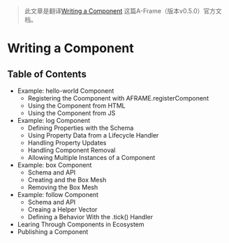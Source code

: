 > 此文章是翻译[Writing a Component](https://aframe.io/docs/0.5.0/guides/writing-a-component.html) 这篇A-Frame（版本v0.5.0）官方文档。

# Writing a Component


## Table of Contents

* Example: hello-world Component
    * Registering the Coomponent with AFRAME.registerComponent
    * Using the Component from HTML
    * Using the Component from JS
* Example: log Component
    * Defining Properties with the Schema
    * Using Property Data from a Lifecycle Handler
    * Handling Property Updates
    * Handling Component Removal
    * Allowing Multiple Instances of a Component
* Example: box Component
    * Schema and API
    * Creating and the Box Mesh
    * Removing the Box Mesh
* Example: follow Component
    * Schema and API
    * Creaing a Helper Vector
    * Defining a Behavior With the .tick() Handler
* Learing Through Components in Ecosystem
* Publishing a Component    

    
    
